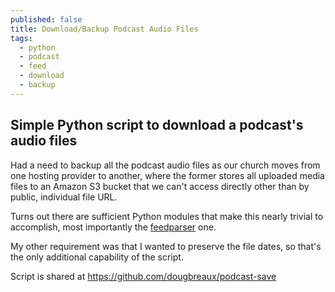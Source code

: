 ```yaml
---
published: false
title: Download/Backup Podcast Audio Files
tags:
  - python
  - podcast
  - feed
  - download
  - backup
---
```

## Simple Python script to download a podcast's audio files

Had a need to backup all the podcast audio files as our church moves from one hosting provider to another, where the former stores all uploaded media files to an Amazon S3 bucket that we can't access directly other than by public, individual file URL.

Turns out there are sufficient Python modules that make this nearly trivial to accomplish, most importantly the [feedparser](https://pypi.org/project/feedparser/) one.

My other requirement was that I wanted to preserve the file dates, so that's the only additional capability of the script.

Script is shared at https://github.com/dougbreaux/podcast-save